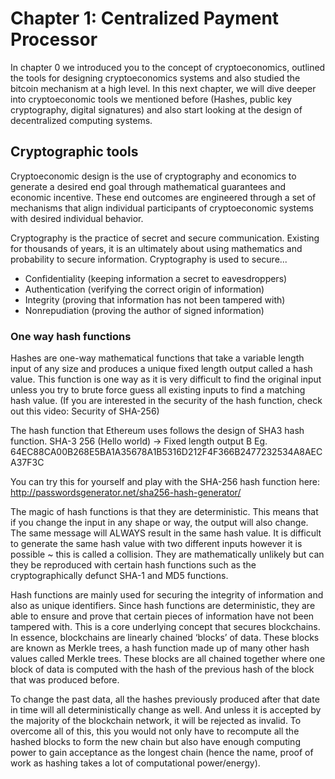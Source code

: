 # Chapter 1: Centralized Payment Processor

In chapter 0 we introduced you to the concept of cryptoeconomics, outlined the tools for designing cryptoeconomics systems and also studied the bitcoin mechanism at a high level. In this next chapter, we will dive deeper into cryptoeconomic tools we mentioned before (Hashes, public key cryptography, digital signatures) and also start looking at the design of decentralized computing systems.

## Cryptographic tools

Cryptoeconomic design is the use of cryptography and economics to generate a desired end goal through mathematical guarantees and economic incentive. These end outcomes are engineered through a set of mechanisms that align individual participants of cryptoeconomic systems with desired individual behavior. 

Cryptography is the practice of secret and secure communication. Existing for thousands of years, it is an ultimately about using mathematics and probability to secure information. Cryptography is used to secure... 
- Confidentiality (keeping information a secret to eavesdroppers)
- Authentication (verifying the correct origin of information)
- Integrity (proving that information has not been tampered with)
- Nonrepudiation (proving the author of signed information)

### One way hash functions

Hashes are one-way mathematical functions that take a variable length input of any size and produces a unique fixed length output called a hash value. This function is one way as it is very difficult to find the original input unless you try to brute force guess all existing inputs to find a matching hash value. (If you are interested in the security of the hash function, check out this video: Security of SHA-256)

The hash function that Ethereum uses follows the design of SHA3 hash function. 
SHA-3 256 (Hello world) -> Fixed length output B
Eg. 64EC88CA00B268E5BA1A35678A1B5316D212F4F366B2477232534A8AECA37F3C

You can try this for yourself and play with the SHA-256 hash function here:
http://passwordsgenerator.net/sha256-hash-generator/

The magic of hash functions is that they are deterministic. This means that if you change the input in any shape or way, the output will also change. The same message will ALWAYS result in the same hash value. It is difficult to generate the same hash value with two different inputs however it is possible ~ this is called a collision. They are mathematically unlikely but can they be reproduced with certain hash functions such as the cryptographically defunct SHA-1 and MD5 functions. 

Hash functions are mainly used for securing the integrity of information and also as unique identifiers. Since hash functions are deterministic, they are able to ensure and prove that certain pieces of information have not been tampered with. This is a core underlying concept that secures blockchains. In essence, blockchains are linearly chained ‘blocks’ of data. These blocks are known as Merkle trees, a hash function made up of many other hash values called Merkle trees. These blocks are all chained together where one block of data is computed with the hash of the previous hash of the block that was produced before. 

To change the past data, all the hashes previously produced after that date in time will all deterministically change as well. And unless it is accepted by the majority of the blockchain network, it will be rejected as invalid.  To overcome all of this, this you would not only have to recompute all the hashed blocks to form the new chain but also have enough computing power to gain acceptance as the longest chain (hence the name, proof of work as hashing takes a lot of computational power/energy).





